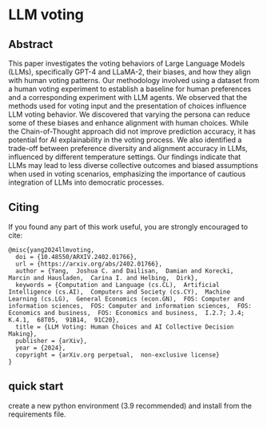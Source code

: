 # LLM voting

## Abstract
This paper investigates the voting behaviors of Large Language Models (LLMs), specifically GPT-4 and LLaMA-2, their biases, and how they align with human voting patterns. Our methodology involved using a dataset from a human voting experiment to establish a baseline for human preferences and a corresponding experiment with LLM agents. We observed that the methods used for voting input and the presentation of choices influence LLM voting behavior. We discovered that varying the persona can reduce some of these biases and enhance alignment with human choices. While the Chain-of-Thought approach did not improve prediction accuracy, it has potential for AI explainability in the voting process. We also identified a trade-off between preference diversity and alignment accuracy in LLMs, influenced by different temperature settings. Our findings indicate that LLMs may lead to less diverse collective outcomes and biased assumptions when used in voting scenarios, emphasizing the importance of cautious integration of LLMs into democratic processes.

## Citing
If you found any part of this work useful, you are strongly encouraged to cite:
```
@misc{yang2024llmvoting,
  doi = {10.48550/ARXIV.2402.01766},
  url = {https://arxiv.org/abs/2402.01766},
  author = {Yang,  Joshua C. and Dailisan,  Damian and Korecki,  Marcin and Hausladen,  Carina I. and Helbing,  Dirk},
  keywords = {Computation and Language (cs.CL),  Artificial Intelligence (cs.AI),  Computers and Society (cs.CY),  Machine Learning (cs.LG),  General Economics (econ.GN),  FOS: Computer and information sciences,  FOS: Computer and information sciences,  FOS: Economics and business,  FOS: Economics and business,  I.2.7; J.4; K.4.1,  68T05,  91B14,  91C20},
  title = {LLM Voting: Human Choices and AI Collective Decision Making},
  publisher = {arXiv},
  year = {2024},
  copyright = {arXiv.org perpetual,  non-exclusive license}
}
```
## quick start
create a new python environment (3.9 recommended) and install from the requirements file. 


